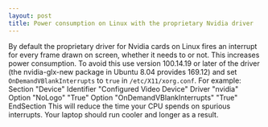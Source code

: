 ```yaml
---
layout: post
title: Power consumption on Linux with the proprietary Nvidia driver
---
```


By default the proprietary driver for Nvidia cards on Linux fires an
interrupt for every frame drawn on screen, whether it needs to or not.
This increases power consumption. To avoid this use version 100.14.19 or
later of the driver (the nvidia-glx-new package in Ubuntu 8.04 provides
169.12) and set `OnDemandVBlankInterrupts` to `true` in
`/etc/X11/xorg.conf`. For example:
    Section "Device"
    Identifier           "Configured Video Device"
    Driver               "nvidia"
    Option               "NoLogo" "True"
    Option               "OnDemandVBlankInterrupts" "True"
    EndSection
This will reduce the time your CPU spends on spurious interrupts. Your
laptop should run cooler and longer as a result.
